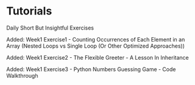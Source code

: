# Tutorials
Daily Short But Insightful Exercises


  
Added: Week1 Exercise1 - Counting Occurrences of Each Element in an Array (Nested Loops vs Single Loop (Or Other Optimized Approaches))

Added: Week1 Exercise2 - The Flexible Greeter - A Lesson In Inheritance

Added: Week1 Exercise3 - Python Numbers Guessing Game - Code Walkthrough
